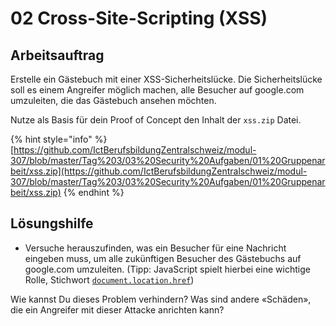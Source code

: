 # 02 Cross-Site-Scripting \(XSS\)

## Arbeitsauftrag

Erstelle ein Gästebuch mit einer XSS-Sicherheitslücke. Die Sicherheitslücke soll es einem Angreifer möglich machen, alle Besucher auf google.com umzuleiten, die das Gästebuch ansehen möchten.

Nutze als Basis für dein Proof of Concept den Inhalt der `xss.zip` Datei.

{% hint style="info" %}
[https://github.com/IctBerufsbildungZentralschweiz/modul-307/blob/master/Tag%203/03%20Security%20Aufgaben/01%20Gruppenarbeit/xss.zip](https://github.com/IctBerufsbildungZentralschweiz/modul-307/blob/master/Tag%203/03%20Security%20Aufgaben/01%20Gruppenarbeit/xss.zip)
{% endhint %}

## Lösungshilfe

* Versuche herauszufinden, was ein Besucher für eine Nachricht eingeben muss, um alle zukünftigen Besucher des Gästebuchs auf google.com umzuleiten. \(Tipp: JavaScript spielt hierbei eine wichtige Rolle, Stichwort [`document.location.href`](https://www.google.com/search?q=document.location.href+redirect)\)

Wie kannst Du dieses Problem verhindern? Was sind andere «Schäden», die ein Angreifer mit dieser Attacke anrichten kann?

